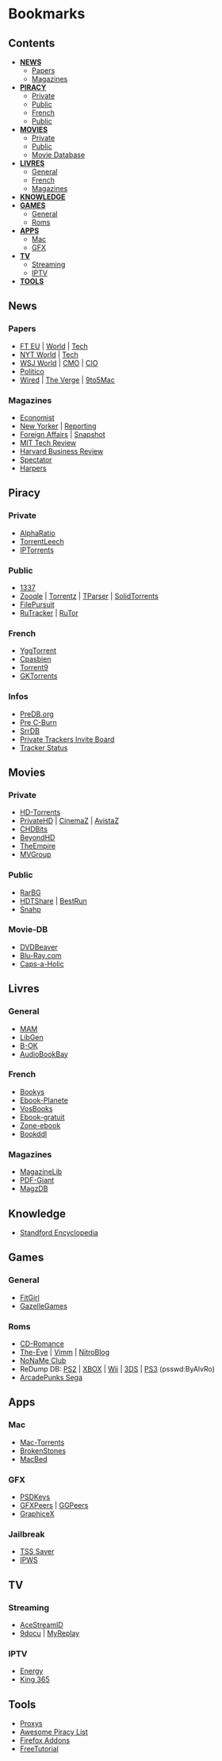 # Bookmarks

## Contents
- **[NEWS](#News)**
    - [Papers](#Papers)
    - [Magazines](#Magazines)
- **[PIRACY](#Piracy)**
    - [Private](#Private)
    - [Public](#Public)
    - [French](#French)
    - [Public](#Public)
- **[MOVIES](#Movies)**
    - [Private](#Private)
    - [Public](#Public)
    - [Movie Database](#Movie-DB)
- **[LIVRES](#Livres)**
    - [General](#General)
    - [French](#French)
    - [Magazines](#Magazines)
- **[KNOWLEDGE](#Knowledge)**
- **[GAMES](#Games)**
    - [General](#General)
    - [Roms](#Roms)
- **[APPS](#Apps)**
    - [Mac](#Mac)
    - [GFX](#GFX)
- **[TV](#TV)**
    - [Streaming](#Streaming)
    - [IPTV](#IPTV)
- **[TOOLS](#Tools)**
   
## News

### Papers

   * [FT EU](https://www.ft.com/world/europe) | [World](https://www.ft.com/world) | [Tech](https://www.ft.com/technology)
   * [NYT World](https://www.nytimes.com/section/world) | [Tech](https://www.nytimes.com/section/technology)
   * [WSJ World](https://www.wsj.com/news/world) | [CMO](https://www.wsj.com/news/cmo-today) | [CIO](https://www.wsj.com/news/cio-journal)
   * [Politico](https://www.politico.eu/news/)
   * [Wired](https://www.wired.com) | [The Verge](https://www.theverge.com/) | [9to5Mac](https://9to5mac.com/)

### Magazines

  * [Economist](https://www.economist.com/printedition/covers?print_region=76976)
  * [New Yorker](https://www.newyorker.com/magazine/) | [Reporting](https://www.newyorker.com/magazine/reporting/)
  * [Foreign Affairs](https://www.foreignaffairs.com/issues/) | [Snapshot](https://www.foreignaffairs.com/browse/snapshot/)
  * [MIT Tech Review](https://www.technologyreview.com/magazine/)
  * [Harvard Business Review](https://hbr.org/magazine/)
  * [Spectator](https://www.spectator.co.uk/magazine/)
  * [Harpers](https://harpers.org/)
  
## Piracy

### Private
  
   * [AlphaRatio](https://alpharatio.cc/index.php)
   * [TorrentLeech](https://www.torrentleech.org)
   * [IPTorrents](https://www.iptorrents.com)
   
### Public
  
   * [1337](https://1337x.to)
   * [Zooqle](https://zooqle.com) | [Torrentz](https://torrentz2.eu) | [TParser](https://tparser.me) | [SolidTorrents](https://solidtorrents.net)
   * [FilePursuit](https://filepursuit.com)
   * [RuTracker](https://rutracker.net/forum/index.php) | [RuTor](http://rutor.info)
  
### French
  
   * [YggTorrent](https://www.yggtorrent.gg)
   * [Cpasbien](https://ww3.cpasbiens.co)
   * [Torrent9](https://wvw.t9.pe)
   * [GKTorrents](https://www.gktorrent.tv)
   
### Infos
  
   * [PreDB.org](https://predb.org)
   * [Pre C-Burn](http://pre.c-burns.co.uk/pre.php)
   * [SrrDB](https://www.srrdb.com)
   * [Private Trackers Invite Board](https://imgur.com/0QoLttS)
   * [Tracker Status](https://trackerstatus.info/)

## Movies

### Private
  
   * [HD-Torrents](https://hd-torrents.org/torrents.php?csrfToken=e6499683d7d343323a3e8f32600e0248bfe39609c549132e7545bb3ef065fa0a&search=&active=0&options=0&category%5B%5D=70&category%5B%5D=1)
   * [PrivateHD](https://privatehd.to/torrents) | [CinemaZ](https://cinemaz.to/torrents) | [AvistaZ](https://avistaz.to/torrents)
   * [CHDBits](https://chdbits.co/torrents.php?cat=401)
   * [BeyondHD](https://beyond-hd.me)
   * [TheEmpire](https://theempire.click/main.php)
   * [MVGroup](http://forums.mvgroup.org/maintracker.php)
   
### Public
  
   * [RarBG](https://rarbgaccessed.org/catalog/movies)
   * [HDTShare](http://www.hdtshare.com/sitemap/f-15-p-49.html) | [BestRun](http://www.hdtshare.com/hd-movie-requests/bestrun-hd-collection-400724.html)
   * [Snahp](https://snahp.it/?cat=5711)

### Movie-DB
  
   * [DVDBeaver](https://cse.google.com/cse?cx=partner-pub-2826674300888258%3Ahn5ib0-elex&ie=ISO-8859-1&)
   * [Blu-Ray.com](https://www.blu-ray.com)
   * [Caps-a-Holic](https://caps-a-holic.com)
  
## Livres

### General

   * [MAM](https://www.myanonamouse.net)
   * [LibGen](http://gen.lib.rus.ec)
   * [B-OK](https://b-ok.org)
   * [AudioBookBay](http://audiobookbay.pl)

### French

   * [Bookys](https://www.bookys-gratuit.org)
   * [Ebook-Planete](http://ebook-planete.org)
   * [VosBooks](https://www.vosbooks.tv)
   * [Ebook-gratuit](https://www.ebook-gratuit.co)
   * [Zone-ebook](http://zone-ebook.com)
   * [Bookddl](http://bookddl.com)

### Magazines

   * [MagazineLib](http://magazinelib.com)
   * [PDF-Giant](http://pdf-giant.com)
   * [MagzDB](http://magzdb.org)
   
## Knowledge

   * [Standford Encyclopedia](https://plato.stanford.edu/index.html/)
   
## Games

### General
  
  * [FitGirl](http://fitgirl-repacks.site)
  * [GazelleGames](https://gazellegames.net/index.php)
  
### Roms
  
  * [CD-Romance](https://cdromance.com)
  * [The-Eye](https://the-eye.eu/public) | [Vimm](https://vimm.net/vault) | [NitroBlog](https://nblog.org)
  * [NoNaMe Club](http://nnmclub.to/forum/viewforum.php?f=382)
  * ReDump DB: [PS2](https://1fichier.com/dir/uExVcS2h) | [XBOX](https://1fichier.com/dir/uC84F4rv) | [Wii](https://drive.google.com/drive/folders/1nA5pDvkxDuIjxOUne3wm2-76WtBnniiM) | [3DS](https://drive.google.com/drive/folders/15FAR0QPOw3N0ripMgfn18evxuY9lx9WT) | [PS3](https://1fichier.com/dir/ADQiiVVd) (psswd:ByAlvRo)
  * [ArcadePunks Sega](https://www.arcadepunks.com/arcade-punks-arcade-building-modding-and-gaming-forum/topic/pc-engine-cd-turbografx-cd-trurip-147gb)
  
## Apps

### Mac

  * [Mac-Torrents](http://mac-torrents.com)
  * [BrokenStones](https://brokenstones.club/index.php)
  * [MacBed](https://www.macbed.com)

### GFX
  
  * [PSDKeys](http://psdkeys.com)
  * [GFXPeers](https://gfxpeers.net) | [GGPeers](https://www.cgpeers.to)
  * [GraphiceX](http://graphicex.com)

### Jailbreak
  
  * [TSS Saver](https://stor.1conan.com/tsssaver/shsh/2877731438662950/)
  * [IPWS](https://ipsw.me/)
  
## TV

### Streaming

  * [AceStreamID](https://acestreamid.com)
  * [9docu](https://9docu.net) | [MyReplay](http://myreplayfr.over-blog.com)

### IPTV
  
  * [Energy](https://energyiptv.net/en/)
  * [King 365](https://www.king365tv.com/)

## Tools
  
  * [Proxys](http://spys.one/en/)
  * [Awesome Piracy List](https://github.com/Igglybuff/awesome-piracy)
  * [Firefox Addons](https://enchiridion.red/2019/1/18/firefox-extensions/) 
  * [FreeTutorial](https://ftuforum.com)
